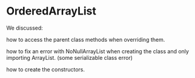 # OrderedArrayList
We discussed:

  how to access the parent class methods when overriding them.

  how to fix an error with NoNullArrayList<T> when creating the class and only importing ArrayList. (some serializable class error)

  how to create the constructors.
